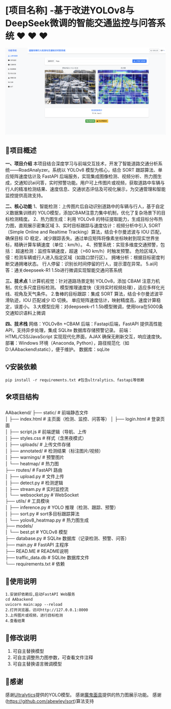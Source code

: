 # [项目名称] -基于改进YOLOv8与DeepSeek微调的智能交通监控与问答系统 :heart: :heart: :heart:

![alt text](fe62447e3d5fea3c5ae1fd8c2a3aa92.png)

## :rocket:项目概述

**一、项目介绍**
本项目结合深度学习与前端交互技术，开发了智能道路交通分析系统——RoadAnalyzer。系统以 YOLOv8 模型为核心，结合 SORT 跟踪算法、单应矩阵速度估计及 FastAPI 后端服务，实现集成图像检测、视频分析、热力图生成，交通知识ai问答，实时预警功能。用户可上传图片或视频，获取道路中车辆与行人的精准检测结果、速度信息、交通状态评估及可视化展示，为交通管理和智能监控提供高效支持。

**二、核心功能**
1、智能检测：上传图片后自动识别道路中的车辆与行人，基于自定义数据集训练的 YOLO模型，添加CBAM注意力集中机制，优化了复杂场景下的目标检测精度。
2、热力图生成：利用 YOLOv8 的特征提取能力，生成目标分布热力图，直观展示密集区域
3、实时目标跟踪与速度估计：视频分析中引入 SORT（Simple Online and Realtime Tracking）算法，结合卡尔曼滤波与 IOU 匹配，确保目标 ID 稳定，减少跟踪丢失。通过单应矩阵将像素坐标映射到现实世界坐标，精确计算车辆速度（单位：km/h）。
4、预警系统：实现多维度交通预警，包括：
超速检测：监控车辆速度，超速（>60 km/h）时触发预警。
危险区域入侵：检测车辆或行人进入指定区域（如路口禁行区）。
拥堵分析：根据目标密度判断交通拥堵状态。
行人停留：识别长时间停留的行人，提示潜在异常。
5.ai问答：通关deepseek-R1 1.5b进行微调实现智能交通问答系统

**三、技术点**
1.计算机视觉：针对道路场景定制 YOLOv8，添加 CBAM 注意力机制，优化多尺度目标检测。
模型推理速度快（支持实时视频处理），适应多样化光线、视角及天气条件。
2.鲁棒的目标跟踪：集成 SORT 算法，结合卡尔曼滤波平滑轨迹，IOU 匹配减少 ID 切换。
单应矩阵速度估计，映射精度高，速度计算稳定，误差小。
3.大模型应用：对deepseek-r1 1.5b模型微调，使用lora在5000条交通知识语料上微调

**四、技术栈**
网络：YOLOv8n +CBAM
后端：Fastapi后端，FastAPI 提供高性能 API，支持异步处理，集成 SQLite 数据库存储预警记录。
前端：HTML/CSS/JavaScript 实现现代化界面，AJAX 确保无刷新交互，响应速度快。
部署：Windows 环境（Anaconda, Python），路径规范化（如 D:\AAbackend\static），便于维护。
数据库：sqLite

## :bulb:安装依赖

```
pip install -r requirements.txt #包含ultralytics、fastapi等依赖
```

## :hammer_and_wrench:项目结构

AAbackend/
├── static/                   # 前端静态文件    
│   ├── index.html            # 主页面（检测、监控、问答等） 
│   ├── login.html            # 登录页面  
│   ├── script.js             # 前端逻辑（导航、上传  
│   ├── styles.css            # 样式（含黑夜模式）  
│   ├── uploads/              # 上传文件存储  
│   ├── annotated/            # 检测结果（标注图片/视频）  
│   ├── warnings/             # 预警图片  
│   └── heatmap/              # 热力图  
├── routes/                     # FastAPI 路由  
│   ├── upload.py            # 文件上传  
│   ├── detect.py            # 检测逻辑  
│   ├── stream.py            # 实时监控流  
│   └── websocket.py         # WebSocket  
├── utils/                    # 工具模块  
│   ├── inference.py         # YOLO 推理（检测、跟踪、预警）  
│   ├── sort.py         # sort多目标跟踪算法   
│   └── yolov8_heatmap.py    # 热力图生成  
├── models/  
│   └── best.pt              # YOLOv8 模型    
├── database.py              # SQLite 数据库（记录检测、预警、问答）  
├── main.py                  # FastAPI 主程序  
├── READ.ME                  # README说明  
├── traffic_data.db          # SQLite 数据库文件  
└── requirements.txt         # 依赖  

## :handbag:使用说明

```
1.安装好依赖后,启动FastAPI Web服务
cd AAbackend
uvicorn main:app --reload
2.打开浏览器，访问http://127.0.0.1:8000
3.上传图片或视频，进行目标检测
4.查看结果
```

## :star2:修改说明

1. 可自主替换模型
2. 可自主调整热力图参数，可查看文件注释
3. 可自主替换语言微调模型

## :stars:感谢

感谢[Ultralytics](https://github.com/ultralytics)提供的YOLO模型。
感谢[魔鬼面具](https://github.com/z1069614715)提供的热力图展示功能。
感谢(https://github.com/abewley/sort)算法支持
